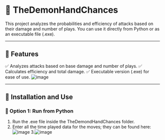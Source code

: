 # 🎯 TheDemonHandChances

This project analyzes the probabilities and efficiency of attacks based on their damage and number of plays. You can use it directly from Python or as an executable file (.exe).

---

## 📌 Features
✅ Analyzes attacks based on base damage and number of plays.
✅ Calculates efficiency and total damage.
✅ Executable version (.exe) for ease of use.
![image](https://github.com/user-attachments/assets/445b1f03-22bd-49d9-bb84-8b3b136d4e65)

---

## 🚀 Installation and Use

### 🐍 Option 1: Run from Python

1. Run the .exe file inside the TheDemondHandChances folder.
2. Enter all the time played data for the moves; they can be found here:
   ![image](https://github.com/user-attachments/assets/747c670e-2ddd-4a53-82d3-f937d85b6586)
3.![image](https://github.com/user-attachments/assets/58c64970-ca4b-4523-b30c-43fb931d66e3)

